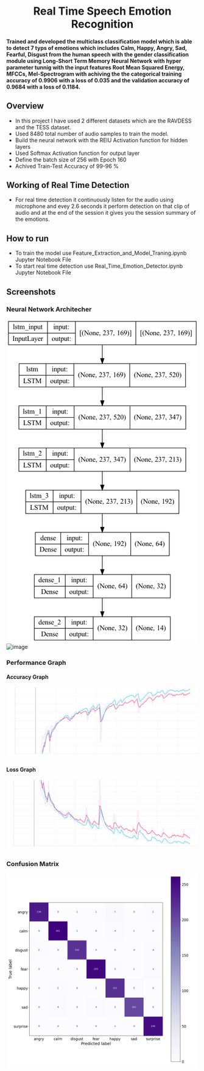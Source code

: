 <h1 align="center"><b>Real Time Speech Emotion Recognition</b></h1>

#### Trained and developed the multiclass classification model which is able to detect 7 typs of emotions which includes Calm, Happy, Angry, Sad, Fearful, Disgust from the human speech with the gender classification module using Long-Short Term Memory Neural Network with hyper parameter tunnig with the input features Root Mean Squared Energy, MFCCs, Mel-Spectrogram with achiving the the categorical training accuracy of 0.9906 with a loss of 0.035 and the validation accuracy of 0.9684 with a loss of 0.1184.

## Overview
- In this project I have used 2 different datasets which are the RAVDESS and the TESS dataset.
- Used 8480 total number of audio samples to train the model.
- Build the neural network with the RElU Activation function for hidden layers
- Used Softmax Activation function for output layer
- Define the batch size of 256 with Epoch 160
- Achived Train-Test Accuracy of 99-96 %

## Working of Real Time Detection 
- For real time detection it continuously listen for the audio using microphone and evey 2.6 seconds it perform detection on that clip of audio and at the end of the session it gives you the session summary of the emotions.

## How to run
- To train the model use Feature_Extraction_and_Model_Traning.ipynb Jupyter Notebook File
- To start real time detection use Real_Time_Emotion_Detector.ipynb Jupyter Notebook File

## Screenshots

### Neural Network Architecher
![Model](./Screenshots/model.png)<img width="372" alt="image" src="https://user-images.githubusercontent.com/78134572/191199554-2a2f8dab-66c4-4e88-b493-944c24a0d654.png">

### Performance Graph
#### Accuracy Graph
![Train-Test Graph](./Screenshots/SER_epoch_categorical_accuracy.svg)
#### Loss Graph
![Train-Test Graph](./Screenshots/SER_epoch_loss.svg)
### Confusion Matrix
![Train-Test Graph](./Screenshots/Confusion_Matrix_Validation_Data.png)

